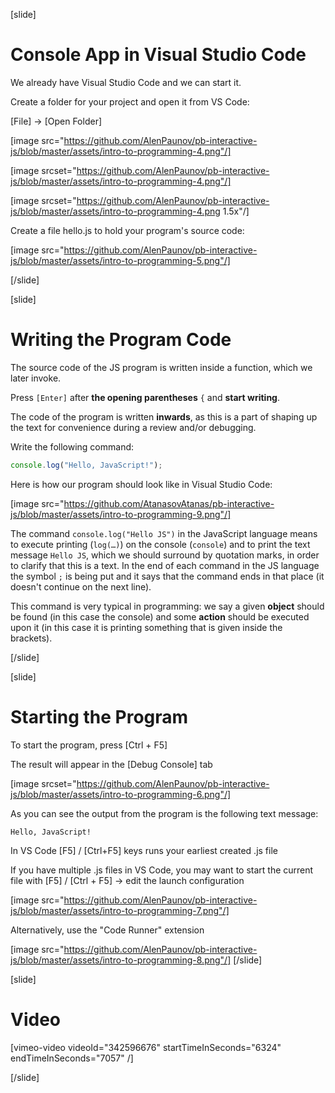 [slide]
# Console App in Visual Studio Code
We already have Visual Studio Code and we can start it. 

Create a folder for your project and open it from VS Code:

\[File\] -> \[Open Folder\]

[image src="https://github.com/AlenPaunov/pb-interactive-js/blob/master/assets/intro-to-programming-4.png"/]

[image srcset="https://github.com/AlenPaunov/pb-interactive-js/blob/master/assets/intro-to-programming-4.png"/]

[image srcset="https://github.com/AlenPaunov/pb-interactive-js/blob/master/assets/intro-to-programming-4.png 1.5x"/]

Create a file hello.js to hold your program's source code:

[image src="https://github.com/AlenPaunov/pb-interactive-js/blob/master/assets/intro-to-programming-5.png"/]

[/slide]

[slide]
# Writing the Program Code
The source code of the JS program is written inside a function, which we later invoke.

Press `[Enter]` after **the opening parentheses** `{` and **start writing**.

The code of the program is written **inwards**, as this is a part of shaping up the text for convenience during a review and/or debugging.


Write the following command:
```js
console.log("Hello, JavaScript!");
```

Here is how our program should look like in Visual Studio Code:

[image src="https://github.com/AtanasovAtanas/pb-interactive-js/blob/master/assets/intro-to-programming-9.png"/]

The command `console.log("Hello JS")` in the JavaScript language means to execute printing (`log(…)`) on the console (`console`) and to print the text message `Hello JS`, which we should surround by quotation marks, in order to clarify that this is a text. In the end of each command in the JS language the symbol `;` is being put and it says that the command ends in that place (it doesn't continue on the next line).

This command is very typical in programming: we say a given **object** should be found (in this case the console) and some **action** should be executed upon it (in this case it is printing something that is given inside the brackets). 

[/slide]

[slide]
# Starting the Program
To start the program, press \[Ctrl + F5\]

The result will appear in the \[Debug Console\] tab

[image srcset="https://github.com/AlenPaunov/pb-interactive-js/blob/master/assets/intro-to-programming-6.png"/]

As you can see the output from the program is the following text message:
```
Hello, JavaScript!
```
In VS Code \[F5\] / \[Ctrl+F5\] keys runs your earliest created .js file

If you have multiple .js files in VS Code, you may want to start the current file with \[F5\] / \[Ctrl + F5\] -> edit the launch configuration

[image src="https://github.com/AlenPaunov/pb-interactive-js/blob/master/assets/intro-to-programming-7.png"/]

Alternatively, use the "Code Runner" extension

[image src="https://github.com/AlenPaunov/pb-interactive-js/blob/master/assets/intro-to-programming-8.png"/]
[/slide]

[slide]
# Video
[vimeo-video videoId="342596676" startTimeInSeconds="6324" endTimeInSeconds="7057" /]

[/slide]